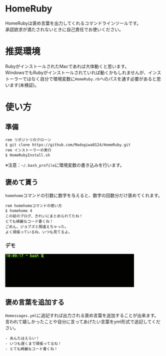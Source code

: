 # HomeRuby

HomeRubyは褒め言葉を出力してくれるコマンドラインツールです。  
承認欲求が満たされないときに自己責任でお使いください。  

# 推奨環境
RubyがインストールされたMacであれば大体動くと思います。  
WindowsでもRubyがインストールされていれば動くかもしれませんが、インストーラーではなく自分で環境変数に`HomeRuby.rb`へのパスを通す必要があると思います(未検証)。

# 使い方
## 準備
```
rem リポジトリのクローン
$ git clone https://github.com/Madogiwa0124/HomeRuby.git
rem インストーラーの実行
$ HomeRubyInstall.sh
```
※注意：`~/.bash_profile`に環境変数の書き込みを行います。

## 褒めて貰う
`homehome`コマンドの引数に数字を与えると、数字の回数分だけ褒めてくれます。  

```
rem homehomeコマンドの使い方
$ homehome 4
この前のブログ、きれいにまとめられてたね！
とても綺麗なコード書くね！
ごめん、ジョブズと間違えちゃった。
よく頑張っているね、いつも見てるよ。
```

### デモ
![デモ](https://raw.githubusercontent.com/Madogiwa0124/HomeRuby/master/demo.gif "デモ")

## 褒め言葉を追加する
`Homessages.yml`に追記すれば出力される褒め言葉を追加することが出来ます。  
言われて嬉しかったことや自分に言ってあげたい言葉をyml形式で追記してください。

```
- あんたはえらい！
- いつも遅くまで頑張ってるね！
- とても綺麗なコード書くね！
```